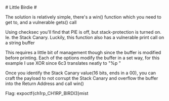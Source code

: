 \# Little Birdie #



The solution is relatively simple, there's a win() function which you need to get to, and a vulnerable gets() call

Using checksec you'll find that PIE is off, but stack-protection is turned on. Ie. the Stack Canary. Luckily, this function also has a vulnerable print call on a string buffer

This requires a little bit of management though since the buffer is modified before printing. Each of the options modify the buffer in a set way, for this example I use XOR since 6c3 translates neatly to "%p "



Once you identify the Stack Canary value(16 bits, ends in a 00), you can craft the payload to not corrupt the Stack Canary and overflow the buffer into the Return Address and call win()



Flag: expoctf{ch1rp\_CH1RP\_BIRDI3}mist



